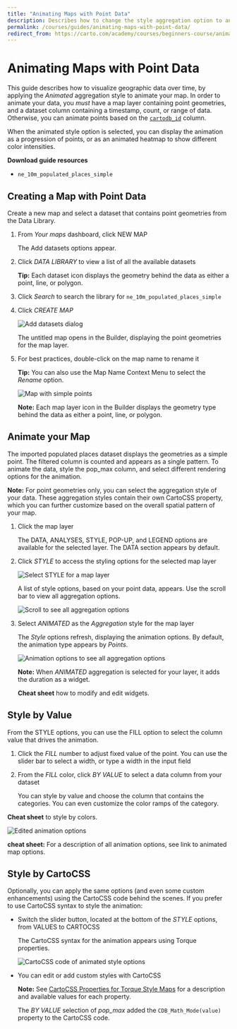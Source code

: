 ```yaml
---
title: "Animating Maps with Point Data"
description: Describes how to change the style aggregation option to animate your map layer with the CARTO Builder.
permalink: /courses/guides/animating-maps-with-point-data/
redirect_from: https://carto.com/academy/courses/beginners-course/animated-maps-with-point-data/
---
```


# Animating Maps with Point Data

This guide describes how to visualize geographic data over time, by applying the _Animated_ aggregation style to animate your map. In order to animate your data, you _must_ have a map layer containing point geometries, and a dataset column containing a timestamp, count, or range of data. Otherwise, you can animate points based on the [`cartodb_id`](https://carto.com/docs/carto-engine/import-api/importing-geospatial-data/#dataset-basics) column.

When the animated style option is selected, you can display the animation as a progression of points, or as an animated heatmap to show different color intensities.

**Download guide resources**

- `ne_10m_populated_places_simple`

## Creating a Map with Point Data

Create a new map and select a dataset that contains point geometries from the Data Library.

1. From _Your maps_ dashboard, click NEW MAP

	The Add datasets options appear.

2. Click _DATA LIBRARY_ to view a list of all the available datasets

	**Tip:** Each dataset icon displays the geometry behind the data as either a point, line, or polygon.

3. Click _Search_ to search the library for `ne_10m_populated_places_simple`

4. Click _CREATE MAP_

	<span class="wrap-border"><img src="/academy/img/guides/animated_maps/add_dataset.jpg" alt="Add datasets dialog" /></span>

	The untitled map opens in the Builder, displaying the point geometries for the map layer.

5. For best practices, double-click on the map name to rename it

	**Tip:** You can also use the Map Name Context Menu to select the _Rename_ option.

	<span class="wrap-border"><img src="/academy/img/guides/animated_maps/simple_points.jpg" alt="Map with simple points" /></span>

	**Note:** Each map layer icon in the Builder displays the geometry type behind the data  as either a point, line, or polygon.

## Animate your Map

The imported populated places dataset displays the geometries as a simple point. The filtered column is counted and appears as a single pattern. To animate the data, style the pop_max column, and select different rendering options for the animation.

**Note:** For point geometries only, you can select the aggregation style of your data. These aggregation styles contain their own CartoCSS property, which you can further customize based on the overall spatial pattern of your map.

1. Click the map layer

	The DATA, ANALYSES, STYLE, POP-UP, and LEGEND options are available for the selected layer. The DATA section appears by default.

2. Click _STYLE_ to access the styling options for the selected map layer

    <span class="wrap-border"><img src="/academy/img/guides/styling/select_style.jpg" alt="Select STYLE for a map layer" /></span>

    A list of style options, based on your point data, appears. Use the scroll bar to view all aggregation options.

	<span class="wrap-border"><img src="/academy/img/guides/animated_maps/scroll_aggregation.jpg" alt="Scroll to see all aggregation options" /></span>

3. Select _ANIMATED_ as the _Aggregation_ style for the map layer

	The _Style_ options refresh, displaying the animation options. By default, the animation type appears by _Points_.

    <span class="wrap-border"><img src="/academy/img/guides/animated_maps/animation_options.jpg" alt="Animation options to see all aggregation options" /></span>

    **Note:**  When _ANIMATED_ aggregation is selected for your layer, it adds the duration as a widget.  

    **Cheat sheet** how to modify and edit widgets.

## Style by Value

From the STYLE options, you can use the FILL option to select the column value that drives the animation.

1. Click the _FILL_ number to adjust fixed value of the point. You can use the slider bar to select a width, or type a width in the input field

2. From the _FILL_ color, click _BY VALUE_ to select a data column from your dataset

	You can style by value and choose the column that contains the categories. You can even customize the color ramps of the category.

**Cheat sheet** to style by colors.

<span class="wrap-border"><img src="/academy/img/guides/animated_maps/edited_animation_options.jpg" alt="Edited animation options" /></span>

**cheat sheet:** For a description of all animation options, see link to animated map options.

## Style by CartoCSS

Optionally, you can apply the same options (and even some custom enhancements) using the CartoCSS code behind the scenes. If you prefer to use CartoCSS syntax to style the animation:

- Switch the slider button, located at the bottom of the _STYLE_ options, from VALUES to CARTOCSS

	The CartoCSS syntax for the animation appears using Torque properties.

	 <span class="wrap-border"><img src="/academy/img/guides/animated_maps/animation_cartocss.jpg" alt="CartoCSS code of animated style options" /></span>

- You can edit or add custom styles with CartoCSS

	**Note:** See [CartoCSS Properties for Torque Style Maps]( https://carto.com/docs/carto-engine/cartocss/properties-for-torque/) for a description and available values for each property.

	The _BY VALUE_ selection of _pop_max_ added the `CDB_Math_Mode(value)` property to the CartoCSS code.
